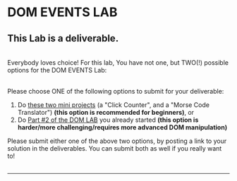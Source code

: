 

# DOM EVENTS LAB

## This Lab is a deliverable.

<br>Everybody loves choice! For this lab, You have not one, but TWO(!) possible options for the DOM EVENTS Lab:<br><br>

Please choose ONE of the following options to submit for your deliverable:
1. Do <a href="dom-practice-lab-2a">these two mini projects</a> (a "Click Counter", and a "Morse Code Translator") <strong>(this option is recommended for beginners)</strong>, or
1. Do <a href="dom-practice-lab-2b">Part #2 of the DOM LAB</a> you already started <strong>(this option is harder/more challenging/requires more advanced DOM manipulation)</strong>

Please submit either one of the above two options, by posting a link to your solution in the deliverables. You can submit both as well if you really want to!<br><br>

<hr>